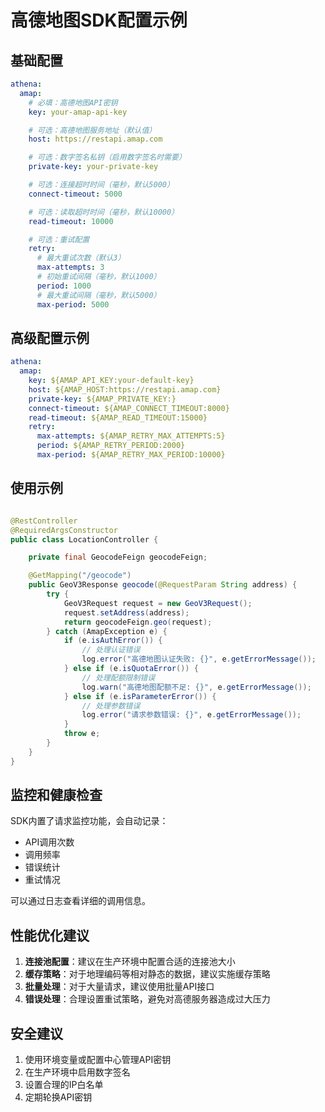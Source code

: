 # 高德地图SDK配置示例

## 基础配置

```yaml
athena:
  amap:
    # 必填：高德地图API密钥
    key: your-amap-api-key

    # 可选：高德地图服务地址（默认值）
    host: https://restapi.amap.com

    # 可选：数字签名私钥（启用数字签名时需要）
    private-key: your-private-key

    # 可选：连接超时时间（毫秒，默认5000）
    connect-timeout: 5000

    # 可选：读取超时时间（毫秒，默认10000）
    read-timeout: 10000

    # 可选：重试配置
    retry:
      # 最大重试次数（默认3）
      max-attempts: 3
      # 初始重试间隔（毫秒，默认1000）
      period: 1000
      # 最大重试间隔（毫秒，默认5000）
      max-period: 5000
```

## 高级配置示例

```yaml
athena:
  amap:
    key: ${AMAP_API_KEY:your-default-key}
    host: ${AMAP_HOST:https://restapi.amap.com}
    private-key: ${AMAP_PRIVATE_KEY:}
    connect-timeout: ${AMAP_CONNECT_TIMEOUT:8000}
    read-timeout: ${AMAP_READ_TIMEOUT:15000}
    retry:
      max-attempts: ${AMAP_RETRY_MAX_ATTEMPTS:5}
      period: ${AMAP_RETRY_PERIOD:2000}
      max-period: ${AMAP_RETRY_MAX_PERIOD:10000}
```

## 使用示例

```java

@RestController
@RequiredArgsConstructor
public class LocationController {

    private final GeocodeFeign geocodeFeign;

    @GetMapping("/geocode")
    public GeoV3Response geocode(@RequestParam String address) {
        try {
            GeoV3Request request = new GeoV3Request();
            request.setAddress(address);
            return geocodeFeign.geo(request);
        } catch (AmapException e) {
            if (e.isAuthError()) {
                // 处理认证错误
                log.error("高德地图认证失败: {}", e.getErrorMessage());
            } else if (e.isQuotaError()) {
                // 处理配额限制错误
                log.warn("高德地图配额不足: {}", e.getErrorMessage());
            } else if (e.isParameterError()) {
                // 处理参数错误
                log.error("请求参数错误: {}", e.getErrorMessage());
            }
            throw e;
        }
    }
}
```

## 监控和健康检查

SDK内置了请求监控功能，会自动记录：

- API调用次数
- 调用频率
- 错误统计
- 重试情况

可以通过日志查看详细的调用信息。

## 性能优化建议

1. **连接池配置**：建议在生产环境中配置合适的连接池大小
2. **缓存策略**：对于地理编码等相对静态的数据，建议实施缓存策略
3. **批量处理**：对于大量请求，建议使用批量API接口
4. **错误处理**：合理设置重试策略，避免对高德服务器造成过大压力

## 安全建议

1. 使用环境变量或配置中心管理API密钥
2. 在生产环境中启用数字签名
3. 设置合理的IP白名单
4. 定期轮换API密钥
